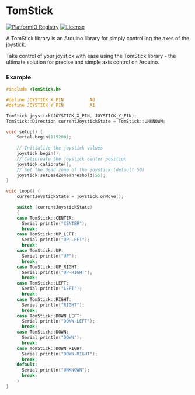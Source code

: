 # TomStick

[![PlatformIO Registry](https://badges.registry.platformio.org/packages/dhanabhon/library/TomStick.svg)](https://registry.platformio.org/libraries/dhanabhon/TomStick) [![License](https://img.shields.io/badge/license-MIT-brightgreen.svg)](https://opensource.org/licenses/MIT)

A TomStick library is an Arduino library for simply controlling the axes of the joystick.

Take control of your joystick with ease using the TomStick library - the ultimate solution for precise and simple axis control on Arduino.

### Example
```c
#include <TomStick.h>

#define JOYSTICK_X_PIN          A0
#define JOYSTICK_Y_PIN          A1

TomStick joystick(JOYSTICK_X_PIN, JOYSTICK_Y_PIN);
TomStick::Direction currentJoystickState = TomStick::UNKNOWN;

void setup() {
    Serial.begin(115200);
    
    // Initialize the joystick values
    joystick.begin();
    // Calibreate the joystick center position
    joystick.calibrate();
    // Set the dead zone of the joystick (default 50)
    joystick.setDeadZoneThreshold(55);
}

void loop() {
    currentJoystickState = joystick.onMove();

    switch (currentJoystickState)
    {
    case TomStick::CENTER:
      Serial.println("CENTER");
      break;
    case TomStick::UP_LEFT:
      Serial.println("UP-LEFT");
      break;
    case TomStick::UP:
      Serial.println("UP");
      break;
    case TomStick::UP_RIGHT:
      Serial.println("UP-RIGHT");
      break;
    case TomStick::LEFT:
      Serial.println("LEFT");
      break;
    case TomStick::RIGHT:
      Serial.println("RIGHT");
      break;
    case TomStick::DOWN_LEFT:
      Serial.println("DONW-LEFT");
      break;
    case TomStick::DOWN:
      Serial.println("DOWN");
      break;
    case TomStick::DOWN_RIGHT:
      Serial.println("DOWN-RIGHT");
      break;
    default:
      Serial.println("UNKNOWN");
      break;
    }
}
```
